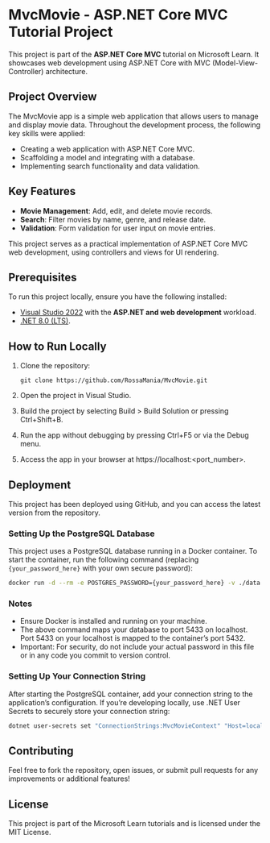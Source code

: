 ﻿# MvcMovie - ASP.NET Core MVC Tutorial Project

This project is part of the **ASP.NET Core MVC** tutorial on Microsoft Learn. It showcases web development using ASP.NET Core with MVC (Model-View-Controller) architecture.

## Project Overview

The MvcMovie app is a simple web application that allows users to manage and display movie data. Throughout the development process, the following key skills were applied:

- Creating a web application with ASP.NET Core MVC.
- Scaffolding a model and integrating with a database.
- Implementing search functionality and data validation.

## Key Features

- **Movie Management**: Add, edit, and delete movie records.
- **Search**: Filter movies by name, genre, and release date.
- **Validation**: Form validation for user input on movie entries.
  
This project serves as a practical implementation of ASP.NET Core MVC web development, using controllers and views for UI rendering.

## Prerequisites

To run this project locally, ensure you have the following installed:

- [Visual Studio 2022](https://visualstudio.microsoft.com/) with the **ASP.NET and web development** workload.
- [.NET 8.0 (LTS)](https://dotnet.microsoft.com/en-us/download/dotnet/8.0).

## How to Run Locally

1. Clone the repository:
   ```
   git clone https://github.com/RossaMania/MvcMovie.git

2. Open the project in Visual Studio.

3. Build the project by selecting Build > Build Solution or pressing Ctrl+Shift+B.

4. Run the app without debugging by pressing Ctrl+F5 or via the Debug menu.

5. Access the app in your browser at https://localhost:<port_number>.

## Deployment
This project has been deployed using GitHub, and you can access the latest version from the repository.

### Setting Up the PostgreSQL Database

This project uses a PostgreSQL database running in a Docker container. To start the container, run the following command (replacing `{your_password_here}` with your own secure password):

```bash
docker run -d --rm -e POSTGRES_PASSWORD={your_password_here} -v ./data:/var/lib/postgresql/data -p 5433:5432 --name movies_db postgres:15-alpine
```

### Notes
- Ensure Docker is installed and running on your machine.
- The above command maps your database to port 5433 on localhost. Port 5433 on your localhost is mapped to the container’s port 5432.
- Important: For security, do not include your actual password in this file or in any code you commit to version control.

### Setting Up Your Connection String

After starting the PostgreSQL container, add your connection string to the application’s configuration. If you’re developing locally, use .NET User Secrets to securely store your connection string:

```bash
dotnet user-secrets set "ConnectionStrings:MvcMovieContext" "Host=localhost;Port=5433;Database=movies_db;Username=postgres;Password={your_password_here}"
```

## Contributing
Feel free to fork the repository, open issues, or submit pull requests for any improvements or additional features!

## License
This project is part of the Microsoft Learn tutorials and is licensed under the MIT License.

